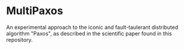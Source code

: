 # MultiPaxos
An experimental approach to the iconic and fault-taulerant distributed algorithm "Paxos", as described in the scientific paper found in this repository.
